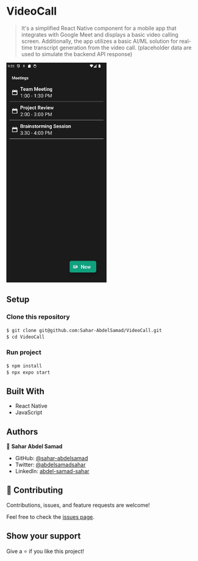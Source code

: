# VideoCall

> It's a simplified React Native component for a mobile app that integrates with Google Meet and displays a basic video calling screen. Additionally, the app utilizes a basic AI/ML solution for real-time transcript generation from the video call. (placeholder data are used to simulate the backend API response)

![screenshot](./videoCall.gif)

## Setup

### Clone this repository

```bash
$ git clone git@github.com:Sahar-AbdelSamad/VideoCall.git
$ cd VideoCall
```

### Run project

```bash
$ npm install
$ npx expo start
```


## Built With

- React Native
- JavaScript

## Authors

👤 **Sahar Abdel Samad**

- GitHub: [@sahar-abdelsamad](https://github.com/Sahar-AbdelSamad)
- Twitter: [@abdelsamadsahar](https://twitter.com/AbdelSamadSahar)
- LinkedIn: [abdel-samad-sahar](https://www.linkedin.com/in/sahar-abdel-samad/)

## 🤝 Contributing

Contributions, issues, and feature requests are welcome!

Feel free to check the [issues page](https://github.com/Sahar-AbdelSamad/VideoCall/issues).

## Show your support

Give a ⭐️ if you like this project!

